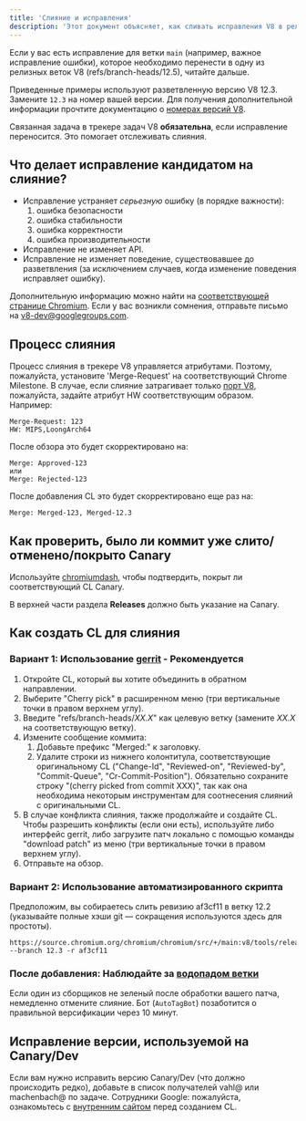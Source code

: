 ```yaml
---
title: 'Слияние и исправления'
description: 'Этот документ объясняет, как сливать исправления V8 в релизную ветку.'
---
```

Если у вас есть исправление для ветки `main` (например, важное исправление ошибки), которое необходимо перенести в одну из релизных веток V8 (refs/branch-heads/12.5), читайте дальше.

Приведенные примеры используют разветвленную версию V8 12.3. Замените `12.3` на номер вашей версии. Для получения дополнительной информации прочтите документацию о [номерах версий V8](/docs/version-numbers).

Связанная задача в трекере задач V8 **обязательна**, если исправление переносится. Это помогает отслеживать слияния.

## Что делает исправление кандидатом на слияние?

- Исправление устраняет *серьезную* ошибку (в порядке важности):
    1. ошибка безопасности
    1. ошибка стабильности
    1. ошибка корректности
    1. ошибка производительности
- Исправление не изменяет API.
- Исправление не изменяет поведение, существовавшее до разветвления (за исключением случаев, когда изменение поведения исправляет ошибку).

Дополнительную информацию можно найти на [соответствующей странице Chromium](https://chromium.googlesource.com/chromium/src/+/HEAD/docs/process/merge_request.md). Если у вас возникли сомнения, отправьте письмо на v8-dev@googlegroups.com.

## Процесс слияния

Процесс слияния в трекере V8 управляется атрибутами. Поэтому, пожалуйста, установите 'Merge-Request' на соответствующий Chrome Milestone. В случае, если слияние затрагивает только [порт V8](https://v8.dev/docs/ports), пожалуйста, задайте атрибут HW соответствующим образом. Например:

```
Merge-Request: 123
HW: MIPS,LoongArch64
```

После обзора это будет скорректировано на:

```
Merge: Approved-123
или
Merge: Rejected-123
```

После добавления CL это будет скорректировано еще раз на:

```
Merge: Merged-123, Merged-12.3
```

## Как проверить, было ли коммит уже слито/отменено/покрыто Canary

Используйте [chromiumdash](https://chromiumdash.appspot.com/commit/), чтобы подтвердить, покрыт ли соответствующий CL Canary.


В верхней части раздела **Releases** должно быть указание на Canary.

## Как создать CL для слияния

### Вариант 1: Использование [gerrit](https://chromium-review.googlesource.com/) - Рекомендуется


1. Откройте CL, который вы хотите объединить в обратном направлении.
1. Выберите "Cherry pick" в расширенном меню (три вертикальные точки в правом верхнем углу).
1. Введите "refs/branch-heads/*XX.X*" как целевую ветку (замените *XX.X* на соответствующую ветку).
1. Измените сообщение коммита:
   1. Добавьте префикс "Merged:" к заголовку.
   1. Удалите строки из нижнего колонтитула, соответствующие оригинальному CL ("Change-Id", "Reviewed-on", "Reviewed-by", "Commit-Queue", "Cr-Commit-Position"). Обязательно сохраните строку "(cherry picked from commit XXX)", так как она необходима некоторым инструментам для соотнесения слияний с оригинальными CL.
1. В случае конфликта слияния, также продолжайте и создайте CL. Чтобы разрешить конфликты (если они есть), используйте либо интерфейс gerrit, либо загрузите патч локально с помощью команды "download patch" из меню (три вертикальные точки в правом верхнем углу).
1. Отправьте на обзор.

### Вариант 2: Использование автоматизированного скрипта

Предположим, вы собираетесь слить ревизию af3cf11 в ветку 12.2 (указывайте полные хэши git — сокращения используются здесь для простоты).

```
https://source.chromium.org/chromium/chromium/src/+/main:v8/tools/release/merge_to_branch_gerrit.py --branch 12.3 -r af3cf11
```


### После добавления: Наблюдайте за [водопадом ветки](https://ci.chromium.org/p/v8)

Если один из сборщиков не зеленый после обработки вашего патча, немедленно отмените слияние. Бот (`AutoTagBot`) позаботится о правильной версификации через 10 минут.

## Исправление версии, используемой на Canary/Dev

Если вам нужно исправить версию Canary/Dev (что должно происходить редко), добавьте в список получателей vahl@ или machenbach@ по задаче. Сотрудники Google: пожалуйста, ознакомьтесь с [внутренним сайтом](http://g3doc/company/teams/v8/patching_a_version) перед созданием CL.

